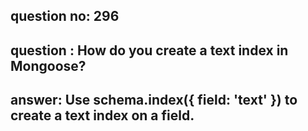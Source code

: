 
      
## question no: 296

## question : How do you create a text index in Mongoose?

## answer: Use schema.index({ field: 'text' }) to create a text index on a field.
      